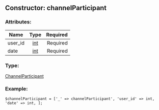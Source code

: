 ## Constructor: channelParticipant  

### Attributes:

| Name     |    Type       | Required |
|----------|:-------------:|---------:|
|user\_id|[int](../types/int.md) | Required|
|date|[int](../types/int.md) | Required|
### Type: 

[ChannelParticipant](../types/ChannelParticipant.md)
### Example:

```
$channelParticipant = ['_' => channelParticipant', 'user_id' => int, 'date' => int, ];
```